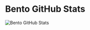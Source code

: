 # Bento GitHub Stats
![Bento GitHub Stats](https://firebasestorage.googleapis.com/v0/b/smartkaksha-fe32c.appspot.com/o/opbento2%2Fbento_1730558738011.png?alt=media&token=7c397409-f4a5-42a0-8fbb-22f6392cb7c0)
